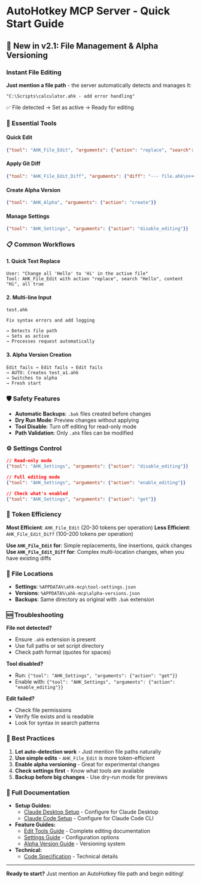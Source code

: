 # AutoHotkey MCP Server - Quick Start Guide

## 🚀 New in v2.1: File Management & Alpha Versioning

### Instant File Editing

**Just mention a file path** - the server automatically detects and manages it:

```
"C:\Scripts\calculator.ahk - add error handling"
```

✅ File detected → Set as active → Ready for editing

### 🔧 Essential Tools

#### Quick Edit
```json
{"tool": "AHK_File_Edit", "arguments": {"action": "replace", "search": "old text", "content": "new text"}}
```

#### Apply Git Diff
```json
{"tool": "AHK_File_Edit_Diff", "arguments": {"diff": "--- file.ahk\n+++ file.ahk\n@@ -1,3 +1,4 @@\n code"}}
```

#### Create Alpha Version
```json
{"tool": "AHK_Alpha", "arguments": {"action": "create"}}
```

#### Manage Settings
```json
{"tool": "AHK_Settings", "arguments": {"action": "disable_editing"}}
```

### 📋 Common Workflows

#### 1. Quick Text Replace
```
User: "Change all 'Hello' to 'Hi' in the active file"
Tool: AHK_File_Edit with action "replace", search "Hello", content "Hi", all true
```

#### 2. Multi-line Input
```
test.ahk

Fix syntax errors and add logging

→ Detects file path
→ Sets as active  
→ Processes request automatically
```

#### 3. Alpha Version Creation
```
Edit fails → Edit fails → Edit fails
→ AUTO: Creates test_a1.ahk
→ Switches to alpha
→ Fresh start
```

### 🛡️ Safety Features

- **Automatic Backups**: `.bak` files created before changes
- **Dry Run Mode**: Preview changes without applying
- **Tool Disable**: Turn off editing for read-only mode
- **Path Validation**: Only `.ahk` files can be modified

### ⚙️ Settings Control

```json
// Read-only mode
{"tool": "AHK_Settings", "arguments": {"action": "disable_editing"}}

// Full editing mode  
{"tool": "AHK_Settings", "arguments": {"action": "enable_editing"}}

// Check what's enabled
{"tool": "AHK_Settings", "arguments": {"action": "get"}}
```

### 🎯 Token Efficiency

**Most Efficient**: `AHK_File_Edit` (20-30 tokens per operation)
**Less Efficient**: `AHK_File_Edit_Diff` (100-200 tokens per operation)

**Use `AHK_File_Edit` for**: Simple replacements, line insertions, quick changes
**Use `AHK_File_Edit_Diff` for**: Complex multi-location changes, when you have existing diffs

### 📁 File Locations

- **Settings**: `%APPDATA%\ahk-mcp\tool-settings.json`
- **Versions**: `%APPDATA%\ahk-mcp\alpha-versions.json`
- **Backups**: Same directory as original with `.bak` extension

### 🆘 Troubleshooting

**File not detected?**
- Ensure `.ahk` extension is present
- Use full paths or set script directory
- Check path format (quotes for spaces)

**Tool disabled?**
- Run: `{"tool": "AHK_Settings", "arguments": {"action": "get"}}`
- Enable with: `{"tool": "AHK_Settings", "arguments": {"action": "enable_editing"}}`

**Edit failed?**
- Check file permissions
- Verify file exists and is readable
- Look for syntax in search patterns

### 🎯 Best Practices

1. **Let auto-detection work** - Just mention file paths naturally
2. **Use simple edits** - `AHK_File_Edit` is more token-efficient
3. **Enable alpha versioning** - Great for experimental changes
4. **Check settings first** - Know what tools are available
5. **Backup before big changes** - Use dry-run mode for previews

### 🔗 Full Documentation

- **Setup Guides:**
  - [Claude Desktop Setup](docs/CLAUDE_DESKTOP_SETUP.md) - Configure for Claude Desktop
  - [Claude Code Setup](docs/CLAUDE_CODE_SETUP.md) - Configure for Claude Code CLI
- **Feature Guides:**
  - [Edit Tools Guide](EDIT_TOOLS_GUIDE.md) - Complete editing documentation
  - [Settings Guide](SETTINGS_GUIDE.md) - Configuration options
  - [Alpha Version Guide](ALPHA_VERSION_GUIDE.md) - Versioning system
- **Technical:**
  - [Code Specification](docs/CODE_SPECIFICATION.md) - Technical details

---

**Ready to start?** Just mention an AutoHotkey file path and begin editing!